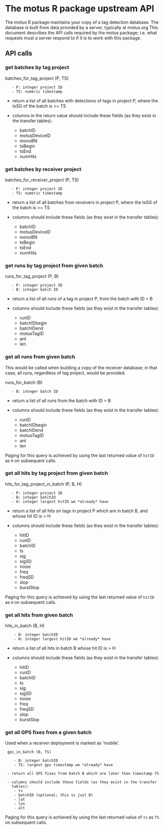 # The motus R package upstream API #

The motus R package maintains your copy of a tag detection database.
The database is built from data provided by a server, typically at
motus.org This document describes the API calls required by the motus
package; i.e. what requests must a server respond to if it is to work
with this package.


## API calls ##

### get batches by tag project ###

   batches_for_tag_project (P, TS)

       - P: integer project ID
       - TS: numeric timestamp

   - return a list of all batches with detections of tags in project P,
     where the tsSG of the batch is >= TS

   - columns in the return value should include these fields (as they exist in the transfer
     tables):
      - batchID
      - motusDeviceID
      - monoBN
      - tsBegin
      - tsEnd
      - numHits

### get batches by receiver project ###

   batches_for_receiver_project (P, TS)

       - P: integer project ID
       - TS: numeric timestamp

   - return a list of all batches from receivers in project P,
     where the tsSG of the batch is >= TS

   - columns should include these fields (as they exist in the transfer
     tables):
      - batchID
      - motusDeviceID
      - monoBN
      - tsBegin
      - tsEnd
      - numHits

### get runs by tag project from given batch ###

   runs_for_tag_project (P, B)

       - P: integer project ID
       - B: integer batch ID

   - return a list of all runs of a tag in project P, from the batch
   with ID = B

   - columns should include these fields (as they exist in the transfer
     tables):
      - runID
      - batchIDbegin
      - batchIDend
      - motusTagID
      - ant
      - len

### get all runs from given batch ###

This would be called when building a copy of the receiver database; in
that case, all runs, regardless of tag project, would be provided.

   runs_for_batch (B)

       - B: integer batch ID

   - return a list of all runs from the batch with ID = B

   - columns should include these fields (as they exist in the transfer
     tables):
      - runID
      - batchIDbegin
      - batchIDend
      - motusTagID
      - ant
      - len

Paging for this query is achieved by using the last returned value of `hitID`
as `H` on subsequent calls.

### get all hits by tag project from given batch ###

   hits_for_tag_project_in_batch (P, B, H)

       - P: integer project ID
       - B: integer batchID
       - H: integer largest hitID we *already* have

   - return a list of all hits on tags in project P which are in batch B,
     and whose hit ID is > H

   - columns should include these fields (as they exist in the transfer
     tables):
      - hitID
      - runID
      - batchID
      - ts
      - sig
      - sigSD
      - noise
      - freq
      - freqSD
      - slop
      - burstSlop

Paging for this query is achieved by using the last returned value of `hitID`
as `H` on subsequent calls.

### get all hits from given batch ###

   hits_in_batch (B, H)

        - B: integer batchID
        - H: integer largest hitID we *already* have

   - return a list of all hits in batch B whose hit ID is > H

   - columns should include these fields (as they exist in the transfer
     tables):
      - hitID
      - runID
      - batchID
      - ts
      - sig
      - sigSD
      - noise
      - freq
      - freqSD
      - slop
      - burstSlop

### get all GPS fixes from a given batch ###
  Used when a receiver deployment is marked as 'mobile'.

     gps_in_batch (B, TS)

        - B: integer batchID
        - TS: largest gps timestamp we *already* have

     - return all GPS fixes from batch B which are later than timestamp TS

     - columns should include these fields (as they exist in the transfer
       tables):
        - ts
        - batchID (optional; this is just B)
        - lat
        - lon
        - alt

Paging for this query is achieved by using the last returned value of `ts`
as `TS` on subsequent calls.
